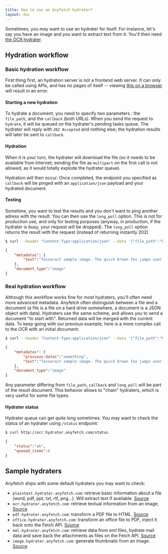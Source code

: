 ```yaml
---
title: How to use an Anyfetch hydrater?
layout: doc
---
```


Sometimes, you may want to use an hydrater for itself. For instance, let's say you have an image and you want to extract text from it.
You'll then need [the OCR hydrater](https://github.com/Papiel/ocr.hydrater.anyfetch.com).


## Hydration workflow
### Basic hydration workflow
First thing first, an hydration server is not a frontend web server. It can only be called using APIs, and has no pages of itself -- viewing [this on a browser](http://ocr.hydrater.anyfetch.com/) will result in an error.

#### Starting a new hydration
To hydrate a document, you need to specify two parameters : the `file_path`, and the `callback` (both URLs).
When you send the request to `hydrate`, it will be queued on the hydrater's pending tasks queue.
The hydrater will reply with `202 Accepted` and nothing else; the hydration results will later be sent to `callback`.

#### Hydration
When it is your turn, the hydrater will download the file (so it needs to be available from Internet; sending the file as `multipart` on the first call is not allowed, as it would totally explode the hydrater queue).

Hydration will then occur. Once completed, the endpoint you specified as `callback` will be pinged with an `application/json` payload and your hydrated document.

#### Testing
Sometime, you want to test the results and you don't want to ping another adress with the result.
You can then use the `long_poll` option. This is not for production use, and only for testing purposes (anyway, in production, if the hydrater is busy, your request will be dropped). The `long_poll` option returns the result with the request (instead of returning instantly 202).

```sh
$ curl --header "Content-Type:application/json" --data '{"file_path":"https://raw2.github.com/Papiel/ocr.hydrater.anyfetch.com/763ca1c77b33451de3fff733ad850287b48d2f96/test/samples/sample.png", "long_poll":true}' http://ocr.hydrater.anyfetch.com/hydrate
```

```json
{
    "metadatas": {
        "text":"Tesseract sample image. The quick brown fox jumps over the lazy dog.\n\n"
    },
    "document_type":"image"
}
```

### Real hydration workflow
Although this workflow works fine for most hydraters, you'll often need more advanced metadata. Anyfetch often distinguish between a file and a document (a file is a file on a hard drive somewhere, a document is a JSON object with data). Hydraters use the same scheme, and allows you to send a document "to start with". Returned data will be merged with the current data.
To keep going with our previous example, here is a more complex call to the OCR with an initial document:

```sh
$ curl --header "Content-Type:application/json" --data '{"file_path":"https://raw2.github.com/Papiel/ocr.hydrater.anyfetch.com/763ca1c77b33451de3fff733ad850287b48d2f96/test/samples/sample.png", "callback":"http://example.com","long_poll":true, "metadatas": {"previous-datas":"something"}}' http://ocr.hydrater.anyfetch.com/hydrate
```

```json
{
    "metadatas": {
        "previous-datas":"something",
        "text":"Tesseract sample image. The quick brown fox jumps over the lazy dog.\n\n"
    },
    "document_type":"image"
}
```

Any parameter differing from `file_path`, `callback` and `long_poll` will be part of the result document. This behavior allows to "chain" hydraters, which is very useful for some file types.

#### Hydrater status
Hydrater queue can get quite long sometimes. You may want to check the status of an hydrater using `/status` endpoint:

```sh
$ curl http://ocr.hydrater.anyfetch.com/status
```

```json
{
    "status":"ok",
    "queued_items":0
}
```

## Sample hydraters
Anyfetch ships with some default hydraters you may want to check:

* `plaintext.hydrater.anyfetch.com`: retrieve basic information about a file (word, pdf, ppt, txt, rtf, png...). Will extract text if available. [Source](https://github.com/Papiel/plaintext.hydrater.anyfetch.com)
* `ocr.hydrater.anyfetch.com`: retrieve textual information from an image. [Source](https://github.com/Papiel/ocr.hydrater.anyfetch.com)
* `pdf.hydrater.anyfetch.com`: transform a PDF file to HTML. [Source](https://github.com/Papiel/pdf.hydrater.anyfetch.com)
* `office.hydrater.anyfetch.com`: transform an office file to PDF, inject it back onto the Fetch API. [Source](https://github.com/Papiel/office.hydrater.anyfetch.com)
* `eml.hydrater.anyfetch.com`: retrieve data from eml files, hydrate mail data and save back the attachments as files on the Fetch API. [Source](https://github.com/Papiel/eml.hydrater.anyfetch.com)
* `image.hydrater.anyfetch.com`: generate thumbnails from an image. [Source](https://github.com/Papiel/image.hydrater.anyfetch.com)
